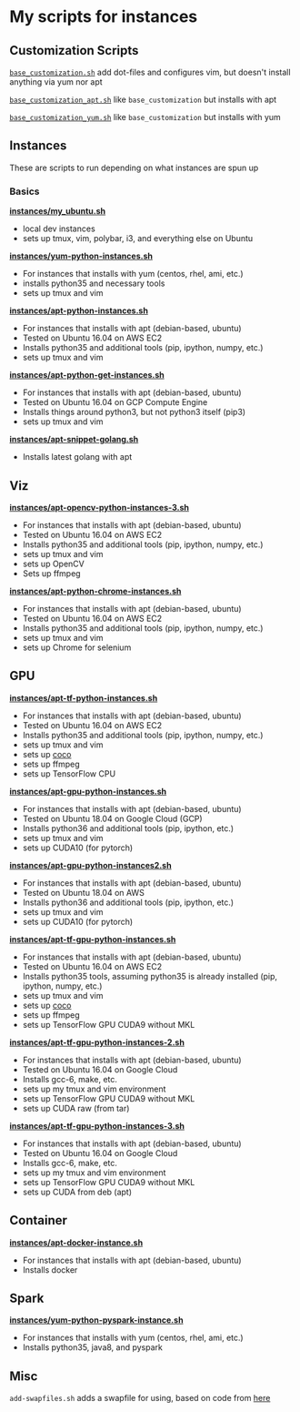 # My scripts for instances

## Customization Scripts

[`base_customization.sh`](https://raw.githubusercontent.com/joeyism/instances/master/customization-scripts/base_customization.sh) add dot-files and configures vim, but doesn't install anything via yum nor apt

[`base_customization_apt.sh`](https://raw.githubusercontent.com/joeyism/instances/master/customization-scripts/base_customization_apt.sh) like `base_customization` but installs with apt

[`base_customization_yum.sh`](https://raw.githubusercontent.com/joeyism/instances/master/customization-scripts/base_customization_yum.sh) like `base_customization` but installs with yum


## Instances
These are scripts to run depending on what instances are spun up

### Basics

[**instances/my_ubuntu.sh**](https://raw.githubusercontent.com/joeyism/instances/master/instances/my_ubuntu.sh)
* local dev instances
* sets up tmux, vim, polybar, i3, and everything else on Ubuntu

[**instances/yum-python-instances.sh**](https://raw.githubusercontent.com/joeyism/instances/master/instances/yum-python-instances.sh)
* For instances that installs with yum (centos, rhel, ami, etc.)
* installs python35 and necessary tools
* sets up tmux and vim

[**instances/apt-python-instances.sh**](https://raw.githubusercontent.com/joeyism/instances/master/instances/apt-python-instances.sh)
* For instances that installs with apt (debian-based, ubuntu)
* Tested on Ubuntu 16.04 on AWS EC2
* Installs python35 and additional tools (pip, ipython, numpy, etc.)
* sets up tmux and vim

[**instances/apt-python-get-instances.sh**](https://raw.githubusercontent.com/joeyism/instances/master/instances/apt-python-get-instances.sh)
* For instances that installs with apt (debian-based, ubuntu)
* Tested on Ubuntu 16.04 on GCP Compute Engine
* Installs things around python3, but not python3 itself (pip3)
* sets up tmux and vim

[**instances/apt-snippet-golang.sh**](https://raw.githubusercontent.com/joeyism/instances/master/instances/apt-snippet-golang.sh)
* Installs latest golang with apt

## Viz
[**instances/apt-opencv-python-instances-3.sh**](https://raw.githubusercontent.com/joeyism/instances/master/instances/apt-opencv-python-instances-3.sh)
* For instances that installs with apt (debian-based, ubuntu)
* Tested on Ubuntu 16.04 on AWS EC2
* Installs python35 and additional tools (pip, ipython, numpy, etc.)
* sets up tmux and vim
* sets up OpenCV
* Sets up ffmpeg

[**instances/apt-python-chrome-instances.sh**](https://raw.githubusercontent.com/joeyism/instances/master/instances/apt-python-chrome-instances.sh)
* For instances that installs with apt (debian-based, ubuntu)
* Tested on Ubuntu 16.04 on AWS EC2
* Installs python35 and additional tools (pip, ipython, numpy, etc.)
* sets up tmux and vim
* sets up Chrome for selenium

## GPU
[**instances/apt-tf-python-instances.sh**](https://raw.githubusercontent.com/joeyism/instances/master/instances/apt-tf-python-instances.sh)
* For instances that installs with apt (debian-based, ubuntu)
* Tested on Ubuntu 16.04 on AWS EC2
* Installs python35 and additional tools (pip, ipython, numpy, etc.)
* sets up tmux and vim
* sets up [coco](https://github.com/waleedka/coco.git)
* sets up ffmpeg
* sets up TensorFlow CPU

[**instances/apt-gpu-python-instances.sh**](https://raw.githubusercontent.com/joeyism/instances/master/instances/apt-gpu-python36-instances.sh)
* For instances that installs with apt (debian-based, ubuntu)
* Tested on Ubuntu 18.04 on Google Cloud (GCP)
* Installs python36 and additional tools (pip, ipython, etc.)
* sets up tmux and vim
* sets up CUDA10 (for pytorch)


[**instances/apt-gpu-python-instances2.sh**](https://raw.githubusercontent.com/joeyism/instances/master/instances/apt-gpu-python36-instances2.sh)
* For instances that installs with apt (debian-based, ubuntu)
* Tested on Ubuntu 18.04 on AWS
* Installs python36 and additional tools (pip, ipython, etc.)
* sets up tmux and vim
* sets up CUDA10 (for pytorch)

[**instances/apt-tf-gpu-python-instances.sh**](https://raw.githubusercontent.com/joeyism/instances/master/instances/apt-tf-gpu-python-instances.sh)
* For instances that installs with apt (debian-based, ubuntu)
* Tested on Ubuntu 16.04 on AWS EC2
* Installs python35 tools, assuming python35 is already installed (pip, ipython, numpy, etc.)
* sets up tmux and vim
* sets up [coco](https://github.com/waleedka/coco.git)
* sets up ffmpeg
* sets up TensorFlow GPU CUDA9 without MKL

[**instances/apt-tf-gpu-python-instances-2.sh**](https://raw.githubusercontent.com/joeyism/instances/master/instances/apt-tf-gpu-python-instances-2.sh)
* For instances that installs with apt (debian-based, ubuntu)
* Tested on Ubuntu 16.04 on Google Cloud
* Installs gcc-6, make, etc.
* sets up my tmux and vim environment
* sets up TensorFlow GPU CUDA9 without MKL
* sets up CUDA raw (from tar)

[**instances/apt-tf-gpu-python-instances-3.sh**](https://raw.githubusercontent.com/joeyism/instances/master/instances/apt-tf-gpu-python-instances-3.sh)
* For instances that installs with apt (debian-based, ubuntu)
* Tested on Ubuntu 16.04 on Google Cloud
* Installs gcc-6, make, etc.
* sets up my tmux and vim environment
* sets up TensorFlow GPU CUDA9 without MKL
* sets up CUDA from deb (apt)

## Container
[**instances/apt-docker-instance.sh**](https://raw.githubusercontent.com/joeyism/instances/master/instances/apt-docker-instance.sh)
* For instances that installs with apt (debian-based, ubuntu)
* Installs docker

## Spark
[**instances/yum-python-pyspark-instance.sh**](https://raw.githubusercontent.com/joeyism/instances/master/instances/yum-python-pyspark-instance.sh)
* For instances that installs with yum (centos, rhel, ami, etc.)
* Installs python35, java8, and pyspark


## Misc
`add-swapfiles.sh` adds a swapfile for using, based on code from [here](https://www.cyberciti.biz/faq/linux-add-a-swap-file-howto/)
